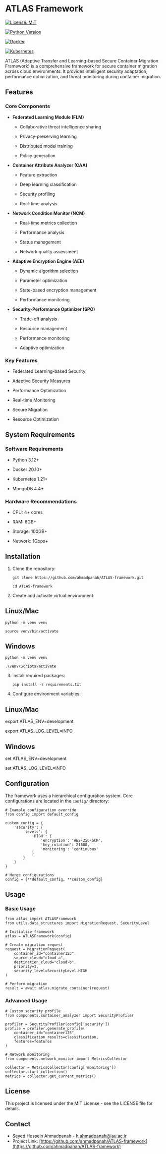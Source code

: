 # ATLAS Framework

  

[![License: MIT](https://img.shields.io/badge/License-MIT-yellow.svg)](https://opensource.org/licenses/MIT)

[![Python Version](https://img.shields.io/badge/python-3.12%2B-blue)](https://www.python.org/downloads/)

[![Docker](https://img.shields.io/badge/docker-%230db7ed.svg?style=flat&logo=docker&logoColor=white)](https://www.docker.com/)

[![Kubernetes](https://img.shields.io/badge/kubernetes-%23326ce5.svg?style=flat&logo=kubernetes&logoColor=white)](https://kubernetes.io/)

  

ATLAS (Adaptive Transfer and Learning-based Secure Container Migration Framework) is a comprehensive framework for secure container migration across cloud environments. It provides intelligent security adaptation, performance optimization, and threat monitoring during container migration.

  

## Features

  

### Core Components

  

-  **Federated Learning Module (FLM)**

	- Collaborative threat intelligence sharing

	- Privacy-preserving learning

	- Distributed model training

	- Policy generation

  

-  **Container Attribute Analyzer (CAA)**

	- Feature extraction

	- Deep learning classification

	- Security profiling

	- Real-time analysis

  

-  **Network Condition Monitor (NCM)**

	- Real-time metrics collection

	- Performance analysis

	- Status management

	- Network quality assessment

  

-  **Adaptive Encryption Engine (AEE)**

	- Dynamic algorithm selection

	- Parameter optimization

	- State-based encryption management

	- Performance monitoring

  

-  **Security-Performance Optimizer (SPO)**

	- Trade-off analysis

	- Resource management

	- Performance monitoring

	- Adaptive optimization

  

### Key Features

  

- Federated Learning-based Security

- Adaptive Security Measures

- Performance Optimization

- Real-time Monitoring

- Secure Migration

- Resource Optimization

  

## System Requirements

  

### Software Requirements

- Python 3.12+

- Docker 20.10+

- Kubernetes 1.21+

- MongoDB 4.4+

  

### Hardware Recommendations

- CPU: 4+ cores

- RAM: 8GB+

- Storage: 100GB+

- Network: 1Gbps+

  

## Installation


 1. Clone the repository:

	    git clone https://github.com/ahmadpanah/ATLAS-framework.git
        
	    cd ATLAS-framework


 2. Create and activate virtual environment:

## Linux/Mac

    python -m venv venv
    
    source venv/bin/activate


## Windows

    python -m venv venv
    
    .\venv\Scripts\activate

 3. install required packages:

	    pip install -r requirements.txt

 4. Configure environment variables:

## Linux/Mac

export ATLAS_ENV=development

export ATLAS_LOG_LEVEL=INFO

  

## Windows

set ATLAS_ENV=development

set ATLAS_LOG_LEVEL=INFO

## Configuration

The framework uses a hierarchical configuration system. Core configurations are located in the `config/` directory:


```
# Example configuration override
from config import default_config

custom_config = {
    'security': {
        'levels': {
            'HIGH': {
                'encryption': 'AES-256-GCM',
                'key_rotation': 21600,
                'monitoring': 'continuous'
            }
        }
    }
}

# Merge configurations
config = {**default_config, **custom_config}

```

## Usage

### Basic Usage

```
from atlas import ATLASFramework
from utils.data_structures import MigrationRequest, SecurityLevel

# Initialize framework
atlas = ATLASFramework(config)

# Create migration request
request = MigrationRequest(
    container_id="container123",
    source_cloud="cloud-a",
    destination_cloud="cloud-b",
    priority=1,
    security_level=SecurityLevel.HIGH
)

# Perform migration
result = await atlas.migrate_container(request)

```

### Advanced Usage

```
# Custom security profile
from components.container_analyzer import SecurityProfiler

profiler = SecurityProfiler(config['security'])
profile = profiler.generate_profile(
    container_id="container123",
    classification_results=classification,
    features=features
)

# Network monitoring
from components.network_monitor import MetricsCollector

collector = MetricsCollector(config['monitoring'])
collector.start_collection()
metrics = collector.get_current_metrics()
```

## License

This project is licensed under the MIT License - see the LICENSE file for details.

## Contact

-   Seyed Hossein Ahmadpanah - [h.ahmadpanah@iau.ac.ir](mailto:h.ahmadpanah@iau.ac.ir)
-   Project Link: [https://github.com/ahmadpanah/ATLAS-framework](https://github.com/ahmadpanah/ATLAS-framework)
